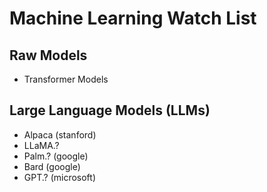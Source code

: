 # Machine Learning Watch List

## Raw Models

- Transformer Models

## Large Language Models (LLMs)

- Alpaca (stanford)
- LLaMA.?
- Palm.? (google)
- Bard (google)
- GPT.? (microsoft)